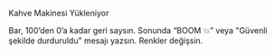 

Kahve Makinesi Yükleniyor

Bar, 100’den 0’a kadar geri saysın. Sonunda “BOOM 💥” veya "Güvenli şekilde durduruldu" mesajı yazsın. Renkler değişsin.
